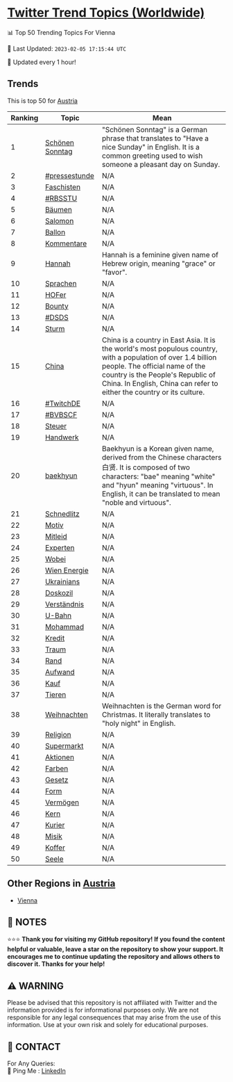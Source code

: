 [Twitter Trend Topics (Worldwide)](https://github.com/ErcinDedeoglu/Twitter-Trend-Topics)
==========


📊 Top 50 Trending Topics For Vienna

📆 Last Updated: `2023-02-05 17:15:44 UTC`

🔧 Updated every 1 hour!


## Trends

This is top 50 for [Austria](</Austria>)

| Ranking | Topic | Mean |
| ------- | ------------ | ------------ |
| 1 | [Schönen Sonntag](http://twitter.com/search?q=Sch%c3%b6nen+Sonntag) | "Schönen Sonntag" is a German phrase that translates to "Have a nice Sunday" in English. It is a common greeting used to wish someone a pleasant day on Sunday. |
| 2 | [#pressestunde](http://twitter.com/search?q=%23pressestunde) | N/A |
| 3 | [Faschisten](http://twitter.com/search?q=Faschisten) | N/A |
| 4 | [#RBSSTU](http://twitter.com/search?q=%23RBSSTU) | N/A |
| 5 | [Bäumen](http://twitter.com/search?q=B%c3%a4umen) | N/A |
| 6 | [Salomon](http://twitter.com/search?q=Salomon) | N/A |
| 7 | [Ballon](http://twitter.com/search?q=Ballon) | N/A |
| 8 | [Kommentare](http://twitter.com/search?q=Kommentare) | N/A |
| 9 | [Hannah](http://twitter.com/search?q=Hannah) | Hannah is a feminine given name of Hebrew origin, meaning "grace" or "favor". |
| 10 | [Sprachen](http://twitter.com/search?q=Sprachen) | N/A |
| 11 | [HOFer](http://twitter.com/search?q=HOFer) | N/A |
| 12 | [Bounty](http://twitter.com/search?q=Bounty) | N/A |
| 13 | [#DSDS](http://twitter.com/search?q=%23DSDS) | N/A |
| 14 | [Sturm](http://twitter.com/search?q=Sturm) | N/A |
| 15 | [China](http://twitter.com/search?q=China) | China is a country in East Asia. It is the world's most populous country, with a population of over 1.4 billion people. The official name of the country is the People's Republic of China. In English, China can refer to either the country or its culture. |
| 16 | [#TwitchDE](http://twitter.com/search?q=%23TwitchDE) | N/A |
| 17 | [#BVBSCF](http://twitter.com/search?q=%23BVBSCF) | N/A |
| 18 | [Steuer](http://twitter.com/search?q=Steuer) | N/A |
| 19 | [Handwerk](http://twitter.com/search?q=Handwerk) | N/A |
| 20 | [baekhyun](http://twitter.com/search?q=baekhyun) | Baekhyun is a Korean given name, derived from the Chinese characters 白贤. It is composed of two characters: "bae" meaning "white" and "hyun" meaning "virtuous". In English, it can be translated to mean "noble and virtuous". |
| 21 | [Schnedlitz](http://twitter.com/search?q=Schnedlitz) | N/A |
| 22 | [Motiv](http://twitter.com/search?q=Motiv) | N/A |
| 23 | [Mitleid](http://twitter.com/search?q=Mitleid) | N/A |
| 24 | [Experten](http://twitter.com/search?q=Experten) | N/A |
| 25 | [Wobei](http://twitter.com/search?q=Wobei) | N/A |
| 26 | [Wien Energie](http://twitter.com/search?q=Wien+Energie) | N/A |
| 27 | [Ukrainians](http://twitter.com/search?q=Ukrainians) | N/A |
| 28 | [Doskozil](http://twitter.com/search?q=Doskozil) | N/A |
| 29 | [Verständnis](http://twitter.com/search?q=Verst%c3%a4ndnis) | N/A |
| 30 | [U-Bahn](http://twitter.com/search?q=U-Bahn) | N/A |
| 31 | [Mohammad](http://twitter.com/search?q=Mohammad) | N/A |
| 32 | [Kredit](http://twitter.com/search?q=Kredit) | N/A |
| 33 | [Traum](http://twitter.com/search?q=Traum) | N/A |
| 34 | [Rand](http://twitter.com/search?q=Rand) | N/A |
| 35 | [Aufwand](http://twitter.com/search?q=Aufwand) | N/A |
| 36 | [Kauf](http://twitter.com/search?q=Kauf) | N/A |
| 37 | [Tieren](http://twitter.com/search?q=Tieren) | N/A |
| 38 | [Weihnachten](http://twitter.com/search?q=Weihnachten) | Weihnachten is the German word for Christmas. It literally translates to "holy night" in English. |
| 39 | [Religion](http://twitter.com/search?q=Religion) | N/A |
| 40 | [Supermarkt](http://twitter.com/search?q=Supermarkt) | N/A |
| 41 | [Aktionen](http://twitter.com/search?q=Aktionen) | N/A |
| 42 | [Farben](http://twitter.com/search?q=Farben) | N/A |
| 43 | [Gesetz](http://twitter.com/search?q=Gesetz) | N/A |
| 44 | [Form](http://twitter.com/search?q=Form) | N/A |
| 45 | [Vermögen](http://twitter.com/search?q=Verm%c3%b6gen) | N/A |
| 46 | [Kern](http://twitter.com/search?q=Kern) | N/A |
| 47 | [Kurier](http://twitter.com/search?q=Kurier) | N/A |
| 48 | [Misik](http://twitter.com/search?q=Misik) | N/A |
| 49 | [Koffer](http://twitter.com/search?q=Koffer) | N/A |
| 50 | [Seele](http://twitter.com/search?q=Seele) | N/A |



## Other Regions in [Austria](</Austria>)

* [Vienna](</Austria/Vienna.md>)



## 📝 NOTES

⭐⭐⭐ **Thank you for visiting my GitHub repository! If you found the content helpful or valuable, leave a star on the repository to show your support. It encourages me to continue updating the repository and allows others to discover it. Thanks for your help!**


## ⚠️ WARNING

Please be advised that this repository is not affiliated with Twitter and the information provided is for informational purposes only. We are not responsible for any legal consequences that may arise from the use of this information. Use at your own risk and solely for educational purposes.


## 📨 CONTACT

 For Any Queries:  
            🏓 Ping Me : [LinkedIn](https://www.linkedin.com/in/ercindedeoglu/)

